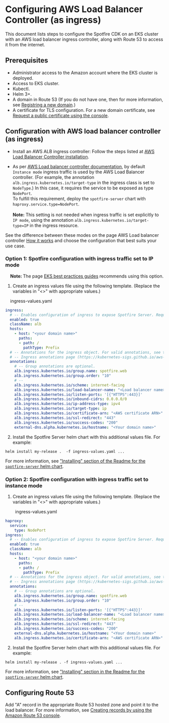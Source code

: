 
# Configuring AWS Load Balancer Controller (as ingress)

This document lists steps to configure the Spotfire CDK on an EKS cluster with an AWS load balancer ingress controller, along with Route 53 to access it from the internet.

## Prerequisites
- Administrator access to the Amazon account where the EKS cluster is deployed.
- Access to EKS cluster.
- Kubectl.
- Helm 3+.
- A domain in Route 53 (If you do not have one, then for more information, see [Registring a new domain](https://docs.aws.amazon.com/Route53/latest/DeveloperGuide/domain-register.html).)
- A certificate for TLS configuration. For a new domain certificate, see [Request a public certificate using the console](https://docs.aws.amazon.com/acm/latest/userguide/gs-acm-request-public.html).



## Configuration with AWS load balancer controller (as ingress)

- Install an AWS ALB ingress controller: Follow the steps listed at [AWS Load Balancer Controller installation](https://kubernetes-sigs.github.io/aws-load-balancer-controller/v2.2/deploy/installation/).

- As per [AWS Load balancer controller documentation](https://kubernetes-sigs.github.io/aws-load-balancer-controller/v2.2/how-it-works/#instance-mode), by default `Instance mode` ingress traffic is used by the AWS Load Balancer controller. (For example, the annotation `alb.ingress.kubernetes.io/target-type` in the ingress class is set to `NodeType`.) In this case, it requires the service to be exposed as type `NodePort`.<br />
To fulfill this requirement, deploy the `spotfire-server` chart with `haproxy.service.type=NodePort`.<br /><br />
<b>Note:</b> This setting is not needed when ingress traffic is set explicitly to `IP mode`, using the annotation `alb.ingress.kubernetes.io/target-type=IP` in the ingress resource.<br />

See the difference between these modes on the page AWS Load balancer controller [How it works](https://kubernetes-sigs.github.io/aws-load-balancer-controller/v2.2/how-it-works/#instance-mode) and choose the configuration that best suits your use case.


### Option 1: Spotfire configuration with ingress traffic set to IP mode

&nbsp; &nbsp; <b>Note: </b>The page [EKS best practices guides](https://aws.github.io/aws-eks-best-practices/networking/loadbalancing/loadbalancing/#recommendations) recommends using this option.

1. Create an ingress values file using the following template. (Replace the variables in "<>" with appropriate values.)

&nbsp;&nbsp;&nbsp;&nbsp;ingress-values.yaml
```yaml
ingress:
  # -- Enables configuration of ingress to expose Spotfire Server. Requires ingress support in the Kubernetes cluster.
  enabled: true
  className: alb
  hosts:
    - host: "<your domain name>"
      paths:
      - path: /
        pathType: Prefix
  # -- Annotations for the ingress object. For valid annotations, see the documentation for your ingress controller.
  # -- Ingress annotations page (https://kubernetes-sigs.github.io/aws-load-balancer-controller/v2.2/guide/ingress/annotations/#annotations).
  annotations:
    # -- Group annotations are optional.
    alb.ingress.kubernetes.io/group.name: spotfire.web
    alb.ingress.kubernetes.io/group.order: "10"
    # --
    alb.ingress.kubernetes.io/scheme: internet-facing
    alb.ingress.kubernetes.io/load-balancer-name: "<Load balancer name>"
    alb.ingress.kubernetes.io/listen-ports: '[{"HTTPS":443}]'
    alb.ingress.kubernetes.io/inbound-cidrs: 0.0.0.0/0
    alb.ingress.kubernetes.io/ip-address-type: ipv4
    alb.ingress.kubernetes.io/target-type: ip
    alb.ingress.kubernetes.io/certificate-arn: "<AWS certificate ARN>"
    alb.ingress.kubernetes.io/ssl-redirect: "443"
    alb.ingress.kubernetes.io/success-codes: "200"
    external-dns.alpha.kubernetes.io/hostname: "<Your domain name>"

```

2. Install the Spotfire Server helm chart with this additional values file. For example:
```
helm install my-release .  -f ingress-values.yaml ...
```
For more information, see ["Installing" section of the Readme for the `spotfire-server` helm chart](./../../charts/spotfire-server/README.md#installing).



### Option 2: Spotfire configuration with ingress traffic set to instance mode

1. Create an ingress values file using the following template. (Replace the variables in "<>" with appropriate values.)

&nbsp; &nbsp; &nbsp; &nbsp; ingress-values.yaml
```yaml
haproxy:
  service:
    type: NodePort
ingress:
  # -- Enables configuration of ingress to expose Spotfire Server. Requires ingress support in the Kubernetes cluster.
  enabled: true
  className: alb
  hosts:
    - host: "<your domain name>"
      paths:
      - path: /
        pathType: Prefix
  # -- Annotations for the ingress object. For valid annotations, see the documentation for your ingress controller.
  # -- Ingress annotations page (https://kubernetes-sigs.github.io/aws-load-balancer-controller/v2.2/guide/ingress/annotations/#annotations).
  annotations:
    # -- Group annotations are optional.
    alb.ingress.kubernetes.io/group.name: spotfire.web
    alb.ingress.kubernetes.io/group.order: "10"
    # --
    alb.ingress.kubernetes.io/listen-ports: '[{"HTTPS":443}]'
    alb.ingress.kubernetes.io/load-balancer-name: "<Load balancer name>"
    alb.ingress.kubernetes.io/scheme: internet-facing
    alb.ingress.kubernetes.io/ssl-redirect: "443"
    alb.ingress.kubernetes.io/success-codes: "200"
    external-dns.alpha.kubernetes.io/hostname: "<Your domain name>"
    alb.ingress.kubernetes.io/certificate-arn: "<AWS certificate ARN>"
```

2. Install the Spotfire Server helm chart with this additional values file. For example:
```
helm install my-release . -f ingress-values.yaml ...
```
For more information, see ["Installing" section in the Readme for the `spotfire-server` helm chart](./../../charts/spotfire-server/README.md#installing).

## Configuring Route 53

Add "A" record in the appropriate Route 53 hosted zone and point it to the load balancer. For more information, see [Creating records by using the Amazon Route 53 console](https://docs.aws.amazon.com/Route53/latest/DeveloperGuide/resource-record-sets-creating.html).